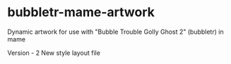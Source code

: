 # bubbletr-mame-artwork
Dynamic artwork for use with "Bubble Trouble Golly Ghost 2" (bubbletr) in mame

Version - 2 New style layout file

